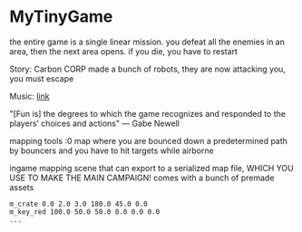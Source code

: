 # MyTinyGame

the entire game is a single linear mission. you defeat all the enemies in an area, then the next area opens. if you die, you have to restart

Story: Carbon CORP made a bunch of robots, they are now attacking you, you must escape

Music: [link](https://www.beepbox.co/#9n31sbk0l01e0bt2ma7g0fj07r1i0o131T6v1ub8f0q0x10p71d23W7E2b925T5v5ua0f60m92hc1ea2k02f30req83431d37H_QiBy9asq99900h0E0T8v1u08f10q6qwF20p72da151d04x350W7E21217T2v5u15f10w4qw02d03w0E0b000000000000004h4z90018Ocz95pn004y8y8QlBs00p25809uVE-GjcKyqcKGGcKGG8XyRYl94nRlhN-GG5XyO-GERTdBJlnaGChdeqZyqe3s6nw9w1eDkQvO_bEGFE_7NpdvE9E-YDrLkF7rIN3JqSZX9R3tyT9L8TKTPbTIDuXoJOrObyf1GJQLOGIELkOZsc5d7wicxLnFH_O_aGGN2CH0dyGKGGGGF56SyLg4lY0ALYVZfeQQo1LkmQFGiAOAX2qYz8GFjhJpd54LGFVHCtzCcyGDCICyzgEGFVHCtzCcyGDCICwzQaaGtH9EEEVDCtyyCDgEGFUH9EEkOVi4Qp6hAp6hAsxhlnhpngyz8ihAp6hAp6NN0)

"\[Fun is\] the degrees to which the game recognizes and responded to the players’ choices and actions" — Gabe Newell

mapping tools :0 map where you are bounced down a predetermined path by bouncers and you have to hit targets while airborne

ingame mapping scene that can export to a serialized map file, WHICH YOU USE TO MAKE THE MAIN CAMPAIGN! comes with a bunch of premade assets

```
m_crate 0.0 2.0 3.0 180.0 45.0 0.0
m_key_red 100.0 50.0 50.0 0.0 0.0 0.0
...
```
